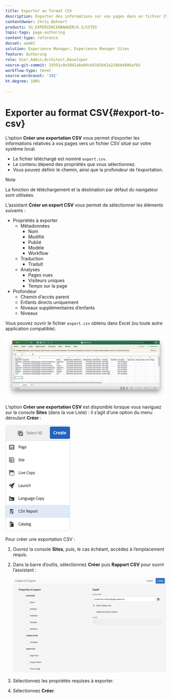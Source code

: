 ```yaml
---
title: Exporter au format CSV
description: Exporter des informations sur vos pages dans un fichier CSV sur votre système local
contentOwner: Chris Bohnert
products: SG_EXPERIENCEMANAGER/6.5/SITES
topic-tags: page-authoring
content-type: reference
docset: aem65
solution: Experience Manager, Experience Manager Sites
feature: Authoring
role: User,Admin,Architect,Developer
source-git-commit: 29391c8e3042a8a04c64165663a228bb4886afb5
workflow-type: tm+mt
source-wordcount: '192'
ht-degree: 100%

---
```


# Exporter au format CSV{#export-to-csv}

L’option **Créer une exportation CSV** vous permet d’exporter les informations relatives à vos pages vers un fichier CSV situé sur votre système local.

* Le fichier téléchargé est nommé `export.csv`.
* Le contenu dépend des propriétés que vous sélectionnez.
* Vous pouvez définir le chemin, ainsi que la profondeur de l’exportation.

>[!NOTE]
>
>La fonction de téléchargement et la destination par défaut du navigateur sont utilisées.

L’assistant **Créer un export CSV** vous permet de sélectionner les éléments suivants :

* Propriétés à exporter
   * Métadonnées
      * Nom
      * Modifié
      * Publié
      * Modèle
      * Workflow
   * Traduction
      * Traduit
   * Analyses
      * Pages vues
      * Visiteurs uniques
      * Temps sur la page
* Profondeur
   * Chemin d’accès parent
   * Enfants directs uniquement
   * Niveaux supplémentaires d’enfants
   * Niveaux

Vous pouvez ouvrir le fichier `export.csv` obtenu dans Excel (ou toute autre application compatible).

![etc-01](assets/etc-01.png)

L’option **Créer une exportation CSV** est disponible lorsque vous naviguez sur la console **Sites** (dans la vue Liste) : il s’agit d’une option du menu déroulant **Créer** :

![etc-02](assets/etc-02.png)

Pour créer une exportation CSV :

1. Ouvrez la console **Sites**, puis, le cas échéant, accédez à l’emplacement requis.
1. Dans la barre d’outils, sélectionnez **Créer** puis **Rapport CSV** pour ouvrir l’assistant :

   ![etc-03](assets/etc-03.png)

1. Sélectionnez les propriétés requises à exporter.
1. Sélectionnez **Créer**.

